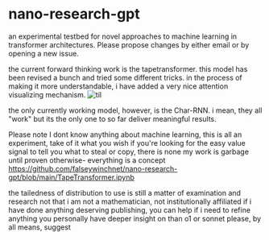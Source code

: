 # nano-research-gpt
an experimental testbed for novel approaches to machine learning in transformer architectures.
Please propose changes by either email or by opening a new issue.

the current forward thinking work is the tapetransformer.
this model has been revised a bunch and tried some different tricks.
in the process of making it more understandable, i have added a very nice attention visualizing mechanism.
![til](https://raw.github.com/falseywinchnet/nano-research-gpt/blob/main/2025-02-1802-25-00-ezgif.com-video-to-gif-converter.gif)

the only currently working model, however, is the Char-RNN.
i mean, they all "work" but its the only one to so far deliver meaningful results.


Please note I dont know anything about machine learning, this is all an experiment, take of it what you wish
if you're looking for the easy value signal to tell you what to steal or copy, there is none
my work is garbage until proven otherwise- everything is a concept
https://github.com/falseywinchnet/nano-research-gpt/blob/main/TapeTransformer.ipynb

the tailedness of distribution to use is still a matter of examination and research
not that i am not a mathematician, not institutionally affiliated
if i have done anything deserving publishing, you can help
if i need to refine anything you personally have deeper insight on than o1 or sonnet
please, by all means, suggest
